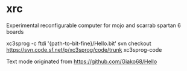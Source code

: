 # xrc
Experimental reconfigurable computer for mojo and scarrab spartan 6 boards

 xc3sprog -c ftdi '{path-to-bit-fine}/Hello.bit'
 svn checkout https://svn.code.sf.net/p/xc3sprog/code/trunk xc3sprog-code

 Text mode originated from https://github.com/Giako68/Hello

